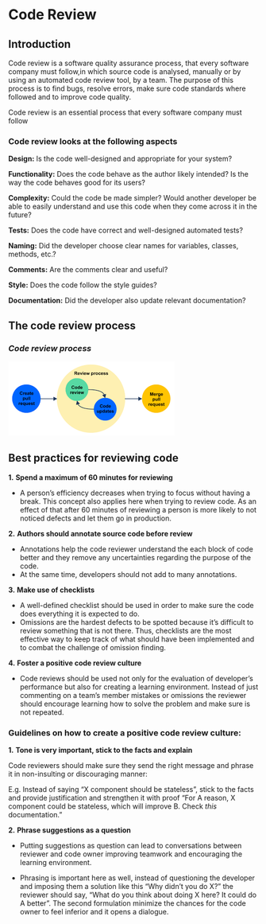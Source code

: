 # Code Review

## Introduction

Code review is a software quality assurance process, that every software company must follow,in which source code is analysed, manually or by using an automated code review tool, by a team. The purpose of this process is to find bugs, resolve errors, make sure code standards where followed and to improve code quality.

Code review is an essential process that every software company must follow

### **Code review looks at the following aspects**

**Design:** Is the code well-designed and appropriate for your system?

**Functionality:** Does the code behave as the author likely intended? Is the way the code behaves good for its users?

**Complexity:** Could the code be made simpler? Would another developer be able to easily understand and use this code when they come across it in the future?

**Tests:** Does the code have correct and well-designed automated tests?

**Naming:** Did the developer choose clear names for variables, classes, methods, etc.?

**Comments:** Are the comments clear and useful?

**Style:** Does the code follow the style guides?

**Documentation:** Did the developer also update relevant documentation?

## The code review process

### _Code review process_

![Getting Started](./reviewprocess.png)

## Best practices for reviewing code

**1.** **Spend a maximum of 60 minutes for reviewing**

- A person’s efficiency decreases when trying to focus without having a break. This concept also applies here when trying to review code. As an effect of that after 60 minutes of reviewing a person is more likely to not noticed defects and let them go in production.

**2.** **Authors should annotate source code before review**

- Annotations help the code reviewer understand the each block of code better and they remove any uncertainties regarding the purpose of the code.
- At the same time, developers should not add to many annotations.

**3.** **Make use of checklists**

- A well-defined checklist should be used in order to make sure the code does everything it is expected to do.
- Omissions are the hardest defects to be spotted because it’s difficult to review something that is not there. Thus, checklists are the most effective way to keep track of what should have been implemented and to combat the challenge of omission finding.

**4.** **Foster a positive code review culture**

- Code reviews should be used not only for the evaluation of developer’s performance but also for creating a learning environment. Instead of just commenting on a team’s member mistakes or omissions the reviewer should encourage learning how to solve the problem and make sure is not repeated.

### **Guidelines on how to create a positive code review culture:**

**1.** **Tone is very important, stick to the facts and explain**

 Code reviewers should make sure they send the right message and phrase it in non-insulting or discouraging manner:

E.g. Instead of saying “X component should be stateless”, stick to the facts and provide justification and strengthen it with proof “For A reason, X component could be stateless, which will improve B. Check *this* documentation.”

**2.** **Phrase suggestions as a question**

- Putting suggestions as question can lead to conversations between reviewer and code owner improving teamwork and encouraging the learning environment.

- Phrasing is important here as well, instead of questioning the developer and imposing them a solution like this “Why didn’t you do X?” the reviewer should say, “What do you think about doing X here?  It could do A better”. The second formulation minimize the chances for the code owner to feel inferior and it opens a dialogue.
